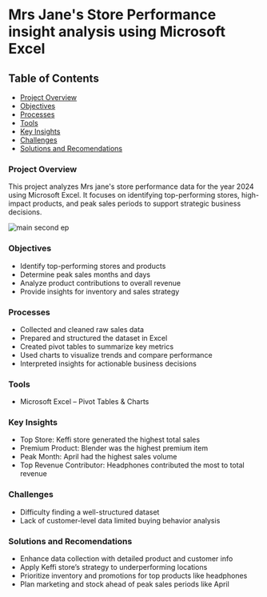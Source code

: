 # Mrs Jane's Store Performance insight analysis using Microsoft Excel
## Table of Contents
- [Project Overview](#Project-Overview)
- [Objectives](#Objectives)
- [Processes](#Processes)
- [Tools](#Tools)
- [Key Insights](#Key-Insights)
- [Challenges](#Challenges)
- [Solutions and Recomendations](#Solutions-and-Recomendations)
### Project Overview
This project analyzes Mrs jane's store performance data for the year 2024 using Microsoft Excel. It focuses on identifying top-performing stores, high-impact products, and peak sales periods to support strategic business decisions.

![main second ep](https://github.com/user-attachments/assets/a00fd8fe-97bd-4e2c-a473-46c0111ac8a7)

### Objectives
- Identify top-performing stores and products  
- Determine peak sales months and days  
- Analyze product contributions to overall revenue  
- Provide insights for inventory and sales strategy
 ### Processes
 - Collected and cleaned raw sales data  
- Prepared and structured the dataset in Excel  
- Created pivot tables to summarize key metrics  
- Used charts to visualize trends and compare performance  
- Interpreted insights for actionable business decisions
### Tools
- Microsoft Excel – Pivot Tables & Charts
### Key Insights
- Top Store: Keffi store generated the highest total sales  
- Premium Product: Blender was the highest premium item  
- Peak Month: April had the highest sales volume  
- Top Revenue Contributor: Headphones contributed the most to total revenue
### Challenges
- Difficulty finding a well-structured dataset
- Lack of customer-level data limited buying behavior analysis  
### Solutions and Recomendations
- Enhance data collection with detailed product and customer info  
- Apply Keffi store’s strategy to underperforming locations  
- Prioritize inventory and promotions for top products like headphones
- Plan marketing and stock ahead of peak sales periods like April

